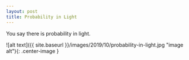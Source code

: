 ```yaml
---
layout: post
title: Probability in Light
---
```


You say there is probability in light.

![alt text]({{ site.baseurl }}/images/2019/10/probability-in-light.jpg "image alt"){: .center-image }
